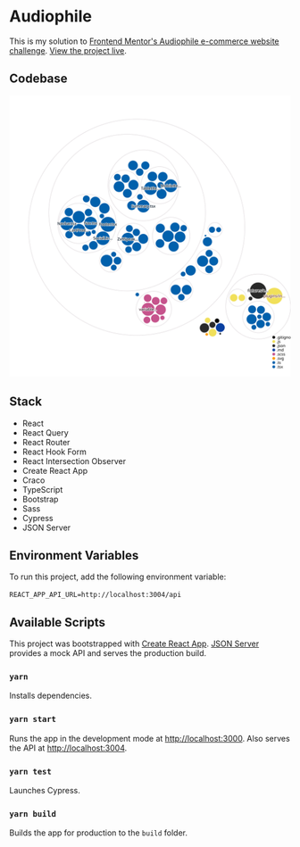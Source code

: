 # Audiophile

This is my solution to [Frontend Mentor's Audiophile e-commerce website challenge](https://www.frontendmentor.io/challenges/audiophile-ecommerce-website-C8cuSd_wx). [View the project live](https://bruncun-audiophile.herokuapp.com).

## Codebase

![Visualization of the codebase](./diagram.svg)

## Stack

- React
- React Query
- React Router
- React Hook Form
- React Intersection Observer
- Create React App
- Craco
- TypeScript
- Bootstrap
- Sass
- Cypress
- JSON Server

## Environment Variables

To run this project, add the following environment variable:

`REACT_APP_API_URL=http://localhost:3004/api`


## Available Scripts

This project was bootstrapped with [Create React App](https://github.com/facebook/create-react-app). [JSON Server](https://github.com/typicode/json-server) provides a mock API and serves the production build.

### `yarn`

Installs dependencies.

### `yarn start`

Runs the app in the development mode at [http://localhost:3000](http://localhost:3000). Also serves the API at [http://localhost:3004](http://localhost:3004).

### `yarn test`

Launches Cypress.

### `yarn build`

Builds the app for production to the `build` folder.
